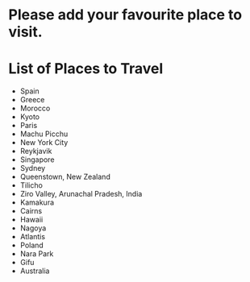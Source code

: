 # Please add your favourite place to visit.

# List of Places to Travel
- Spain
- Greece
- Morocco
- Kyoto
- Paris
- Machu Picchu
- New York City
- Reykjavik
- Singapore
- Sydney
- Queenstown, New Zealand
- Tilicho
- Ziro Valley, Arunachal Pradesh, India
- Kamakura
- Cairns
- Hawaii
- Nagoya
- Atlantis
- Poland
- Nara Park
- Gifu
- Australia
